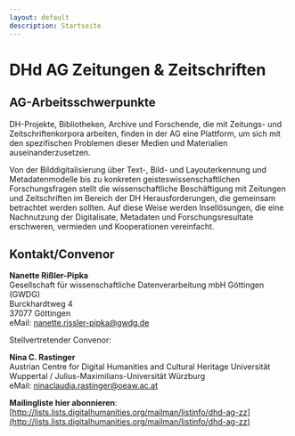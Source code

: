 ```yaml
---
layout: default
description: Startseite
---
```


# DHd AG Zeitungen & Zeitschriften

## AG-Arbeitsschwerpunkte
DH-Projekte, Bibliotheken, Archive und Forschende, die mit Zeitungs- und Zeitschriftenkorpora arbeiten, finden in der AG eine Plattform, um sich mit den spezifischen Problemen dieser Medien und Materialien auseinanderzusetzen. 

Von der Bilddigitalisierung über Text-, Bild- und Layouterkennung und Metadatenmodelle bis zu konkreten geisteswissenschaftlichen Forschungsfragen stellt die wissenschaftliche Beschäftigung mit Zeitungen und Zeitschriften im Bereich der DH Herausforderungen, die gemeinsam betrachtet werden sollten. Auf diese Weise werden Insellösungen, die eine Nachnutzung der Digitalisate, Metadaten und Forschungsresultate erschweren, vermieden und Kooperationen vereinfacht.

## Kontakt/Convenor
**Nanette Rißler-Pipka**    
Gesellschaft für wissenschaftliche Datenverarbeitung mbH Göttingen (GWDG)  
Burckhardtweg 4  
37077 Göttingen     
eMail: nanette.rissler-pipka@gwdg.de   

Stellvertretender Convenor:

**Nina C. Rastinger**  
Austrian Centre for Digital Humanities and Cultural Heritage  Universität Wuppertal / Julius-Maximilians-Universität Würzburg  
eMail: ninaclaudia.rastinger@oeaw.ac.at

**Mailingliste hier abonnieren**: [http://lists.lists.digitalhumanities.org/mailman/listinfo/dhd-ag-zz](http://lists.lists.digitalhumanities.org/mailman/listinfo/dhd-ag-zz) 
